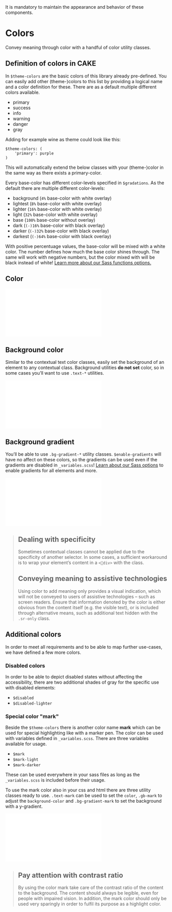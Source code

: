 <AlertWarning alertHeadline="Not modifiable">
 It is mandatory to maintain the appearance and behavior of these components.
</AlertWarning>

# Colors

Convey meaning through color with a handful of color utility classes.

## Definition of colors in CAKE

In `$theme-colors` are the basic colors of this library already pre-defined. You can easily add other (theme-)colors to this list by providing a logical name and a color definition for these. There are as a default multiple different colors available.

* primary
* success
* info
* warning
* danger
* gray

Adding for example wine as theme could look like this:

    $theme-colors: (
        'primary': purple
    )

This will automatically extend the below classes with your (theme-)color in the same way as there exists a primary-color.

Every base-color has different color-levels specified in `$gradations`. As the default there are multiple different color-levels:

* background (`4%` base-color with white overlay)
* lightest (`8%` base-color with white overlay)
* lighter (`16%` base-color with white overlay)
* light (`32%` base-color with white overlay)
* base (`100%` base-color without overlay)
* dark (`(-)16%` base-color with black overlay)
* darker (`(-)32%` base-color with black overlay)
* darkest (`(-)64%` base-color with black overlay)

With positive percentuage values, the base-color will be mixed with a white color. The number defines how much the base color shines through. The same will work with negative numbers, but the color mixed with will be black instead of white!
[Learn more about our Sass functions options.](../../Getting%20started/Theming.md#functions)

## Color

<ContentRack
    fields='
        "preview": {
            "src": "examples/ColorText.html",
            "type": "link"
        },
        "<html>":{
            "src": "examples/ColorText.html",
            "type": "content",
            "selector": "#app"
        }
    '
 />

![ColorText](examples/ColorText.html)

## Background color

Similar to the contextual text color classes, easily set the background of an element to any contextual class. Background utilities **do not set** color, so in some cases you’ll want to use `.text-*` utilities.

<ContentRack
    fields='
        "preview": {
            "src": "examples/ColorBackground.html",
            "type": "link"
        },
        "<html>":{
            "src": "examples/ColorBackground.html",
            "type": "content",
            "selector": "#app"
        }
    '
 />

![ColorBackground](examples/ColorBackground.html)

## Background gradient

You’ll be able to use `.bg-gradient-*` utility classes.
`$enable-gradients` will have no affect on these colors, so the gradients can be used even if the gradients are disabled in `_variables.scss`! [Learn about our Sass options](../Getting%20started/Theming.md#sass-options) to enable gradients for all elements and more.

<ContentRack
    fields='
        "preview": {
            "src": "examples/ColorBackgroundGradient.html",
            "type": "link"
        },
        "<html>":{
            "src": "examples/ColorBackgroundGradient.html",
            "type": "content",
            "selector": "#app"
        }
    '
 />

![ColorBackgroundGradient](examples/ColorBackgroundGradient.html)


> ## Dealing with specificity
>
> Sometimes contextual classes cannot be applied due to the specificity of another selector. In some cases, a sufficient workaround is to wrap your element’s content in a `<div>` with the class.
>
> ## Conveying meaning to assistive technologies
>
> Using color to add meaning only provides a visual indication, which will not be conveyed to users of assistive technologies – such as screen readers. Ensure that information denoted by the color is either obvious from the content itself (e.g. the visible text), or is included through alternative means, such as additional text hidden with the `.sr-only` class.

## Additional colors

In order to meet all requirements and to be able to map further use-cases, we have defined a few more colors.

### Disabled colors

In order to be able to depict disabled states without affecting the accessibility, there are two additional shades of gray for the specific use with disabled elements:

* `$disabled`
* `$disabled-lighter`

### Special color "mark"

Beside the `$theme-colors` there is another color name **mark** which can be used for special highlighting like with a marker pen.
The color can be used with variables defined in `_variables.scss`. There are three variables available for usage.

* `$mark`
* `$mark-light`
* `$mark-darker`

These can be used everywhere in your sass files as long as the `_variables.scss` is included before their usage.

To use the mark color also in your css and html there are three utility classes ready to use. `.text-mark` can be used to set the `color`, `.gb-mark` to adjust the `background-color` and `.bg-gradient-mark` to set the background with a y-gradient.

<ContentRack
    fields='
        "preview": {
            "src": "examples/ColorMark.html",
            "type": "link"
        },
        "<html>":{
            "src": "examples/ColorMark.html",
            "type": "content",
            "selector": "#app"
        }
    '
 />

![ColorMark](examples/ColorMark.html)

> ## Pay attention with contrast ratio
>
> By using the color mark take care of the contrast ratio of the content to the background. The content should always be legible, even for people with impaired vision. In addition, the mark color should only be used very sparingly in order to fulfil its purpose as a highlight color.
